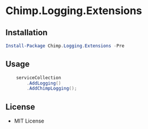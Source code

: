 # Chimp.Logging.Extensions

## Installation

```powershell
Install-Package Chimp.Logging.Extensions -Pre
```

## Usage

```csharp
    serviceCollection
        .AddLogging()
        .AddChimpLogging();
```

## License

* MIT License
